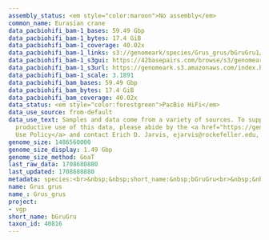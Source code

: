 ```yaml
---
assembly_status: <em style="color:maroon">No assembly</em>
common_name: Eurasian crane
data_pacbiohifi_bam-1_bases: 59.49 Gbp
data_pacbiohifi_bam-1_bytes: 17.4 GiB
data_pacbiohifi_bam-1_coverage: 40.02x
data_pacbiohifi_bam-1_links: s3://genomeark/species/Grus_grus/bGruGru1/genomic_data/pacbio_hifi/<br>
data_pacbiohifi_bam-1_s3gui: https://42basepairs.com/browse/s3/genomeark/species/Grus_grus/bGruGru1/genomic_data/pacbio_hifi/
data_pacbiohifi_bam-1_s3url: https://genomeark.s3.amazonaws.com/index.html?prefix=species/Grus_grus/bGruGru1/genomic_data/pacbio_hifi/
data_pacbiohifi_bam-1_scale: 3.1891
data_pacbiohifi_bam_bases: 59.49 Gbp
data_pacbiohifi_bam_bytes: 17.4 GiB
data_pacbiohifi_bam_coverage: 40.02x
data_status: <em style="color:forestgreen">PacBio HiFi</em>
data_use_source: from-default
data_use_text: Samples and data come from a variety of sources. To support fair and
  productive use of this data, please abide by the <a href="https://genome10k.soe.ucsc.edu/data-use-policies/">Data
  Use Policy</a> and contact Erich D. Jarvis, ejarvis@rockefeller.edu, with any questions.
genome_size: 1486560000
genome_size_display: 1.49 Gbp
genome_size_method: GoaT
last_raw_data: 1708680880
last_updated: 1708680880
metadata: species:<br>&nbsp;&nbsp;short_name:&nbsp;bGruGru<br>&nbsp;&nbsp;name:&nbsp;Grus&nbsp;grus<br>&nbsp;&nbsp;taxon_id:&nbsp;40816<br>&nbsp;&nbsp;common_name:&nbsp;Eurasian&nbsp;crane<br>&nbsp;&nbsp;order:<br>&nbsp;&nbsp;&nbsp;&nbsp;name:&nbsp;Gruiformes<br>&nbsp;&nbsp;family:<br>&nbsp;&nbsp;&nbsp;&nbsp;name:&nbsp;Gruidae<br>&nbsp;&nbsp;individuals:<br>&nbsp;&nbsp;&nbsp;&nbsp;-&nbsp;short_name:&nbsp;bGruGru1<br>&nbsp;&nbsp;&nbsp;&nbsp;&nbsp;&nbsp;biosample_id:&nbsp;SAMEA113398837<br>&nbsp;&nbsp;&nbsp;&nbsp;&nbsp;&nbsp;sex:&nbsp;male<br>&nbsp;&nbsp;genome_size:&nbsp;1486560000<br>&nbsp;&nbsp;genome_size_method:&nbsp;GoaT<br>&nbsp;&nbsp;project:&nbsp;[&nbsp;vgp&nbsp;]<br>
name: Grus grus
name_: Grus_grus
project:
- vgp
short_name: bGruGru
taxon_id: 40816
---
```

